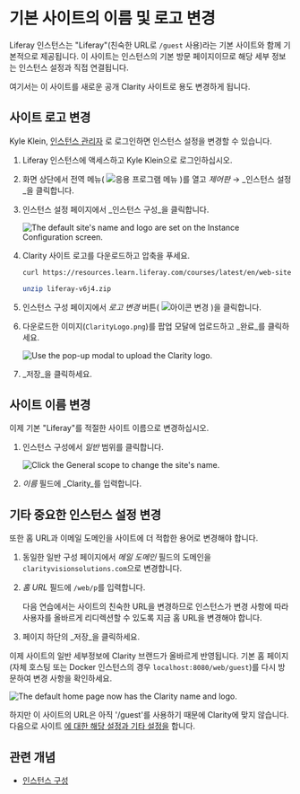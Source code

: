 # 기본 사이트의 이름 및 로고 변경

Liferay 인스턴스는 "Liferay"(친숙한 URL로 `/guest` 사용)라는 기본 사이트와 함께 기본적으로 제공됩니다. 이 사이트는 인스턴스의 기본 방문 페이지이므로 해당 세부 정보는 인스턴스 설정과 직접 연결됩니다.

여기서는 이 사이트를 새로운 공개 Clarity 사이트로 용도 변경하게 됩니다.

## 사이트 로고 변경

Kyle Klein, [인스턴스 관리자](https://learn.liferay.com/w/courses/liferay-administrator/users-accounts-organizations/managing-users#create-an-administrator) 로 로그인하면 인스턴스 설정을 변경할 수 있습니다.

1. Liferay 인스턴스에 액세스하고 Kyle Klein으로 로그인하십시오.

1. 화면 상단에서 전역 메뉴( ![응용 프로그램 메뉴](../../images/icon-applications-menu.png) )를 열고 _제어판_ &rarr; _인스턴스 설정_을 클릭합니다.

1. 인스턴스 설정 페이지에서 _인스턴스 구성_을 클릭합니다.

   ![The default site's name and logo are set on the Instance Configuration screen.](./changing-the-default-sites-name-and-logo/images/01.png)

1. Clarity 사이트 로고를 다운로드하고 압축을 푸세요.

   ```bash
   curl https://resources.learn.liferay.com/courses/latest/en/web-site-manager/site-settings/liferay-v6j4.zip -O
   ```

   ```bash
   unzip liferay-v6j4.zip
   ```

1. 인스턴스 구성 페이지에서 _로고 변경_ 버튼( ![아이콘 변경](../../images/icon-change.png) )을 클릭합니다.

1. 다운로드한 이미지(`ClarityLogo.png`)를 팝업 모달에 업로드하고 _완료_를 클릭하세요.

   ![Use the pop-up modal to upload the Clarity logo.](./changing-the-default-sites-name-and-logo/images/02.png)

1. _저장_을 클릭하세요.

## 사이트 이름 변경

이제 기본 "Liferay"를 적절한 사이트 이름으로 변경하십시오.

1. 인스턴스 구성에서 _일반_ 범위를 클릭합니다.

   ![Click the General scope to change the site's name.](./changing-the-default-sites-name-and-logo/images/03.png)

1. _이름_ 필드에 _Clarity_를 입력합니다.

## 기타 중요한 인스턴스 설정 변경

또한 홈 URL과 이메일 도메인을 사이트에 더 적합한 용어로 변경해야 합니다.

1. 동일한 일반 구성 페이지에서 _메일 도메인_ 필드의 도메인을 `clarityvisionsolutions.com`으로 변경합니다.

1. _홈 URL_ 필드에 `/web/p`를 입력합니다.

   다음 연습에서는 사이트의 친숙한 URL을 변경하므로 인스턴스가 변경 사항에 따라 사용자를 올바르게 리디렉션할 수 있도록 지금 홈 URL을 변경해야 합니다.

1. 페이지 하단의 _저장_을 클릭하세요.

이제 사이트의 일반 세부정보에 Clarity 브랜드가 올바르게 반영됩니다. 기본 홈 페이지(자체 호스팅 또는 Docker 인스턴스의 경우 `localhost:8080/web/guest`)를 다시 방문하여 변경 사항을 확인하세요.

![The default home page now has the Clarity name and logo.](./changing-the-default-sites-name-and-logo/images/05.png)

하지만 이 사이트의 URL은 아직 '/guest'를 사용하기 때문에 Clarity에 맞지 않습니다. 다음으로 사이트 [에 대한 해당 설정과 기타 설정을](./changing-your-public-sites-settings.md) 합니다.

## 관련 개념

* [인스턴스 구성](https://learn.liferay.com/w/dxp/system-administration/configuring-liferay/virtual-instances/instance-configuration) 
